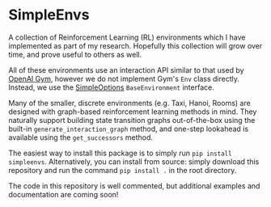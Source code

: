 # SimpleEnvs

A collection of Reinforcement Learning (RL) environments which I have implemented as part of my research. Hopefully this collection will grow over time, and prove useful to others as well.

All of these environments use an interaction API similar to that used by [OpenAI Gym](https://github.com/openai/gym), however we do not implement Gym's `Env` class directly. Instead, we use the [SimpleOptions](https://github.com/Ueva/BaRL-SimpleOptions/blob/master/simpleoptions/environment.py) `BaseEnvironment` interface.

Many of the smaller, discrete environments (e.g. Taxi, Hanoi, Rooms) are designed with graph-based reinforcement learning methods in mind. They naturally support building state transition graphs out-of-the-box using the built-in `generate_interaction_graph` method, and one-step lookahead is available using the `get_successors` method.

The easiest way to install this package is to simply run `pip install simpleenvs`. Alternatively, you can install from source: simply download this repository and run the command `pip install .` in the root directory.

The code in this repository is well commented, but additional examples and documentation are coming soon!
